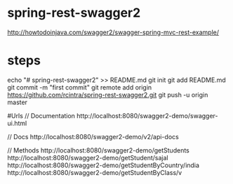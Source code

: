 # spring-rest-swagger2
http://howtodoinjava.com/swagger2/swagger-spring-mvc-rest-example/

# steps
echo "# spring-rest-swagger2" >> README.md
git init
git add README.md
git commit -m "first commit"
git remote add origin https://github.com/rcintra/spring-rest-swagger2.git
git push -u origin master



#Urls
// Documentation
http://localhost:8080/swagger2-demo/swagger-ui.html

// Docs
http://localhost:8080/swagger2-demo/v2/api-docs

// Methods
http://localhost:8080/swagger2-demo/getStudents
http://localhost:8080/swagger2-demo/getStudent/sajal
http://localhost:8080/swagger2-demo/getStudentByCountry/india
http://localhost:8080/swagger2-demo/getStudentByClass/v